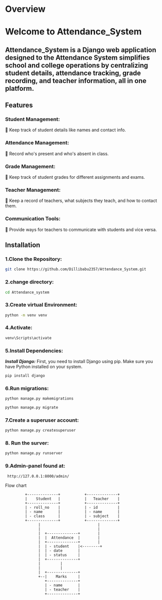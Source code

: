 # Overview

#  Welcome to Attendance_System

## Attendance_System is a Django web application designed to the Attendance System simplifies school and college operations by centralizing student details, attendance tracking, grade recording, and teacher information, all in one platform.

## Features
### Student Management:
 Keep track of student details like names and contact info.
### Attendance Management:
 Record who's present and who's absent in class.
### Grade Management:
 Keep track of student grades for different assignments and
exams.
### Teacher Management:
 Keep a record of teachers, what subjects they teach, and how to
contact them.
### Communication Tools:

 Provide ways for teachers to communicate with students and vice
versa.

## Installation
### 1.Clone the Repository:
   ```bash
   git clone https://github.com/Dillibabu2357/Attendance_System.git
   ```
### 2.change directory:
```bash
cd Attendance_system
```

### 3.Create virtual Environment:
```bash
python -m venv venv
```

 ### 4.Activate:
 ```bash
venv\Scripts\activate
```

### 5.Install Dependencies:
***Install Django:*** First, you need to install Django using pip. Make sure you have Python installed on your system.

```bash
pip install django
```

### 6.Run migrations:
```bash
python manage.py makemigrations
```

```bash
python manage.py migrate
```

### 7.Create a superuser account:

```bash
python manage.py createsuperuser
```

### 8. Run the surver:
```bash
python manage.py runserver
```

### 9.Admin-panel found at:
```bash
 http://127.0.0.1:8000/admin/
```

Flow chart

             +--------------+           +--------------+
             |    Student   |           |   Teacher    |
             +--------------+           +--------------+
             | - roll_no    |           | - id         |
             | - name       |           | - name       |
             | - class      |           | - subject    |
             +--------------+           +--------------+
                   |                          |
                   |                          |
                   |  +--------------+        |
                   |  |  Attendance  |        |
                   |  +--------------+        |
                   |  | - student    |<--------+
                   |  | - date       |
                   |  | - status     |
                   |  +--------------+
                   |         |
                   |         |
                   |  +--------------+
                   +--|    Marks     |
                      +--------------+
                      | - name       |
                      | - teacher    |
                      +--------------+

    
     



